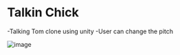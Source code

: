 # Talkin Chick
-Talking Tom clone using unity
-User can change the pitch

![image](https://user-images.githubusercontent.com/23504873/123970303-a2a6c800-d9d6-11eb-898f-88cff7b584f6.png)

